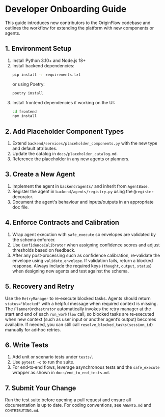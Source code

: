 # Developer Onboarding Guide

This guide introduces new contributors to the OriginFlow codebase and
outlines the workflow for extending the platform with new components or
agents.

## 1. Environment Setup

1. Install Python 3.10+ and Node.js 18+
2. Install backend dependencies:
   ```sh
   pip install -r requirements.txt
   ```
   or using Poetry:
   ```sh
   poetry install
   ```
3. Install frontend dependencies if working on the UI:
   ```sh
   cd frontend
   npm install
   ```

## 2. Add Placeholder Component Types

1. Extend `backend/services/placeholder_components.py` with the new type
   and default attributes.
2. Update the catalog in `docs/placeholder_catalog.md`.
3. Reference the placeholder in any new agents or planners.

## 3. Create a New Agent

1. Implement the agent in `backend/agents/` and inherit from
   `AgentBase`.
2. Register the agent in `backend/agents/registry.py` using the
   `@register` decorator.
3. Document the agent's behaviour and inputs/outputs in an appropriate
   doc file.

## 4. Enforce Contracts and Calibration

1. Wrap agent execution with `safe_execute` so envelopes are validated
   by the schema enforcer.
2. Use `ConfidenceCalibrator` when assigning confidence scores and
   adjust thresholds based on feedback.
3. After any post‑processing such as confidence calibration, re‑validate
   the envelope using `validate_envelope`. If validation fails, return a
   blocked response. Always include the required keys (`thought`,
   `output`, `status`) when designing new agents and test against the
   schema.

## 5. Recovery and Retry

Use the `RetryManager` to re‑execute blocked tasks. Agents should return
`status="blocked"` with a helpful message when required context is
missing.  The `PlannerOrchestrator` automatically invokes the retry
manager at the start and end of each `run_workflow` call, so blocked
tasks are re‑executed when new context (such as user input or another
agent’s output) becomes available.  If needed, you can still call
`resolve_blocked_tasks(session_id)` manually for ad‑hoc retries.

## 6. Write Tests

1. Add unit or scenario tests under `tests/`.
2. Use `pytest -q` to run the suite.
3. For end‑to‑end flows, leverage asynchronous tests and the
   `safe_execute` wrapper as shown in `docs/end_to_end_tests.md`.

## 7. Submit Your Change

Run the test suite before opening a pull request and ensure all
documentation is up to date. For coding conventions, see `AGENTS.md`
and `CONTRIBUTING.md`.


